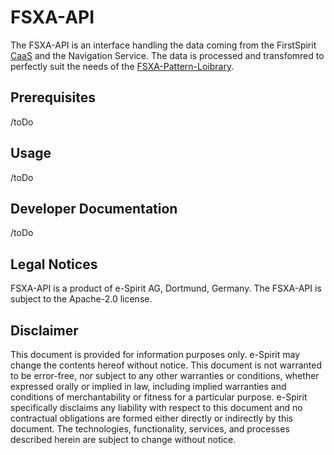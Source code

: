 # FSXA-API
The FSXA-API is an interface handling the data coming from the FirstSpirit 
[CaaS](https://docs.e-spirit.com/module/caas/CaaS_Product_Documentation_EN.html) and the 
Navigation Service. The data is processed and transfomred to perfectly suit the needs of 
the [FSXA-Pattern-Loibrary](https://github.com/e-Spirit/fsxa-pattern-library).

## Prerequisites
/toDo

## Usage
/toDo

## Developer Documentation
/toDo

## Legal Notices
FSXA-API is a product of e-Spirit AG, Dortmund, Germany.
The FSXA-API is subject to the Apache-2.0 license.

## Disclaimer
This document is provided for information purposes only.
e-Spirit may change the contents hereof without notice. 
This document is not warranted to be error-free, nor subject to any 
other warranties or conditions, whether expressed orally or 
implied in law, including implied warranties and conditions of 
merchantability or fitness for a particular purpose. e-Spirit 
specifically disclaims any liability with respect to this document 
and no contractual obligations are formed either directly or 
indirectly by this document. The technologies, functionality, services, 
and processes described herein are subject to change without notice.
